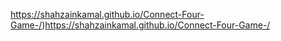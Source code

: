 
https://shahzainkamal.github.io/Connect-Four-Game-/)https://shahzainkamal.github.io/Connect-Four-Game-/
